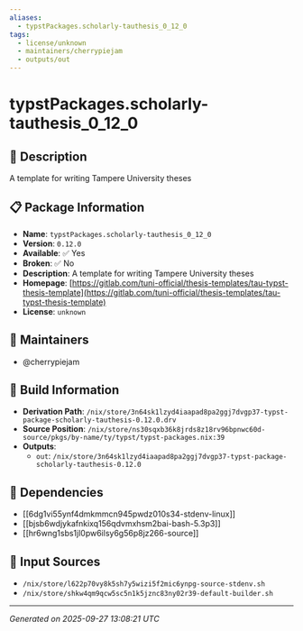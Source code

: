 ```yaml
---
aliases:
  - typstPackages.scholarly-tauthesis_0_12_0
tags:
  - license/unknown
  - maintainers/cherrypiejam
  - outputs/out
---
```


# typstPackages.scholarly-tauthesis_0_12_0

## 📝 Description

A template for writing Tampere University theses

## 📋 Package Information

- **Name**: `typstPackages.scholarly-tauthesis_0_12_0`
- **Version**: `0.12.0`
- **Available**: ✅ Yes
- **Broken**: ✅ No
- **Description**: A template for writing Tampere University theses
- **Homepage**: [https://gitlab.com/tuni-official/thesis-templates/tau-typst-thesis-template](https://gitlab.com/tuni-official/thesis-templates/tau-typst-thesis-template)
- **License**: `unknown`
## 👥 Maintainers

- @cherrypiejam


## 🔧 Build Information

- **Derivation Path**: `/nix/store/3n64sk1lzyd4iaapad8pa2ggj7dvgp37-typst-package-scholarly-tauthesis-0.12.0.drv`
- **Source Position**: `/nix/store/ns30sqxb36k8jrds8z18rv96bpnwc60d-source/pkgs/by-name/ty/typst/typst-packages.nix:39`
- **Outputs**:
  - `out`:  `/nix/store/3n64sk1lzyd4iaapad8pa2ggj7dvgp37-typst-package-scholarly-tauthesis-0.12.0`

## 🔗 Dependencies

- [[6dg1vi55ynf4dmkmmcn945pwdz010s34-stdenv-linux]]
- [[bjsb6wdjykafnkixq156qdvmxhsm2bai-bash-5.3p3]]
- [[hr6wng1sbs1jl0pw6ilsy6g56p8jz266-source]]

## 📁 Input Sources

- `/nix/store/l622p70vy8k5sh7y5wizi5f2mic6ynpg-source-stdenv.sh`
- `/nix/store/shkw4qm9qcw5sc5n1k5jznc83ny02r39-default-builder.sh`

---
*Generated on 2025-09-27 13:08:21 UTC*
